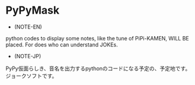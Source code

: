 # PyPyMask

- (NOTE-EN)
  
python codes to display some notes, like the tune of PiPi-KAMEN, WILL BE placed.
For does who can understand JOKEs.

- (NOTE-JP)
  
PyPy仮面らしき、音名を出力するpythonのコードになる予定の、予定地です。
ジョークソフトです。
